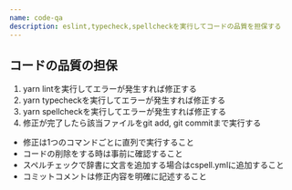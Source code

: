 ```yaml
---
name: code-qa
description: eslint,typecheck,spellcheckを実行してコードの品質を担保する
---
```


## コードの品質の担保
1. yarn lintを実行してエラーが発生すれば修正する
2. yarn typecheckを実行してエラーが発生すれば修正する
3. yarn spellcheckを実行してエラーが発生すれば修正する
4. 修正が完了したら該当ファイルをgit add, git commitまで実行する

- 修正は1つのコマンドごとに直列で実行すること
- コードの削除をする時は事前に確認すること
- スペルチェックで辞書に文言を追加する場合はcspell.ymlに追加すること
- コミットコメントは修正内容を明確に記述すること
